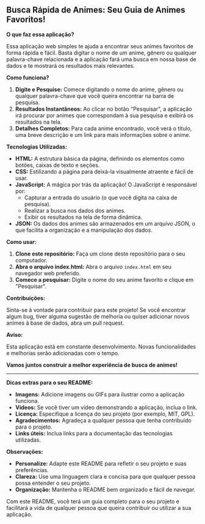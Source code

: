 ## **Busca Rápida de Animes: Seu Guia de Animes Favoritos!**

**O que faz essa aplicação?**

Essa aplicação web simples te ajuda a encontrar seus animes favoritos de forma rápida e fácil. Basta digitar o nome de um anime, gênero ou qualquer palavra-chave relacionada e a aplicação fará uma busca em nossa base de dados e te mostrará os resultados mais relevantes.

**Como funciona?**

1. **Digite e Pesquise:** Comece digitando o nome do anime, gênero ou qualquer palavra-chave que você queira encontrar na barra de pesquisa.
2. **Resultados Instantâneos:** Ao clicar no botão "Pesquisar", a aplicação irá procurar por animes que correspondam à sua pesquisa e exibirá os resultados na tela.
3. **Detalhes Completos:** Para cada anime encontrado, você verá o título, uma breve descrição e um link para mais informações sobre o anime.

**Tecnologias Utilizadas:**

* **HTML:** A estrutura básica da página, definindo os elementos como botões, caixas de texto e seções.
* **CSS:** Estilizando a página para deixá-la visualmente atraente e fácil de usar.
* **JavaScript:** A mágica por trás da aplicação! O JavaScript é responsável por:
    * Capturar a entrada do usuário (o que você digita na caixa de pesquisa).
    * Realizar a busca nos dados dos animes.
    * Exibir os resultados na tela de forma dinâmica.
* **JSON:** Os dados dos animes são armazenados em um arquivo JSON, o que facilita a organização e a manipulação dos dados.

**Como usar:**

1. **Clone este repositório:** Faça um clone deste repositório para o seu computador.
2. **Abra o arquivo index.html:** Abra o arquivo `index.html` em seu navegador web preferido.
3. **Comece a pesquisar:** Digite o nome do seu anime favorito e clique em "Pesquisar".

**Contribuições:**

Sinta-se à vontade para contribuir para este projeto! Se você encontrar algum bug, tiver alguma sugestão de melhoria ou quiser adicionar novos animes à base de dados, abra um pull request.

**Aviso:**

Esta aplicação está em constante desenvolvimento. Novas funcionalidades e melhorias serão adicionadas com o tempo.

**Vamos juntos construir a melhor experiência de busca de animes!**

---

**Dicas extras para o seu README:**

* **Imagens:** Adicione imagens ou GIFs para ilustrar como a aplicação funciona.
* **Vídeos:** Se você tiver um vídeo demonstrando a aplicação, inclua o link.
* **Licença:** Especifique a licença do seu projeto (por exemplo, MIT, GPL).
* **Agradecimentos:** Agradeça a qualquer pessoa que tenha contribuído para o projeto.
* **Links úteis:** Inclua links para a documentação das tecnologias utilizadas.

**Observações:**

* **Personalize:** Adapte este README para refletir o seu projeto e suas preferências.
* **Clareza:** Use uma linguagem clara e concisa para que qualquer pessoa possa entender o seu projeto.
* **Organização:** Mantenha o README bem organizado e fácil de navegar.

Com este README, você terá um guia completo para o seu projeto e facilitará a vida de qualquer pessoa que queira contribuir ou utilizar a sua aplicação.
